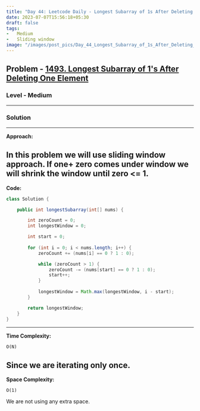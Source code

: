 ```yaml
---
title: "Day 44: Leetcode Daily - Longest Subarray of 1s After Deleting One Element"
date: 2023-07-07T15:56:18+05:30
draft: false
tags:
-   Medium
-   Sliding window
image: "/images/post_pics/Day_44_Longest_Subarray_of_1s_After_Deleting_One_Element/Cover.png"
---
```



## Problem - [1493. Longest Subarray of 1&#39;s After Deleting One Element](https://leetcode.com/problems/longest-subarray-of-1s-after-deleting-one-element/)

### Level - Medium
---

### Solution

---
**Approach:**

In this problem we will use sliding window approach. If one+ zero comes under window we will shrink the window until zero <= 1.
---

**Code:**

```java
class Solution {

    public int longestSubarray(int[] nums) {

        int zeroCount = 0;
        int longestWindow = 0;

        int start = 0;
        
        for (int i = 0; i < nums.length; i++) {
            zeroCount += (nums[i] == 0 ? 1 : 0);

            while (zeroCount > 1) {
                zeroCount -= (nums[start] == 0 ? 1 : 0);
                start++;
            }
              
            longestWindow = Math.max(longestWindow, i - start);
        }

        return longestWindow;
    }
}

```
---

**Time Complexity:**
```
O(N)
```
Since we are iterating only once.
---

**Space Complexity:**
```
O(1)
```
We are not using any extra space.

